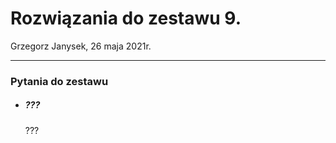 # Rozwiązania do zestawu 9.
Grzegorz Janysek, 26 maja 2021r.

---

### Pytania do zestawu
-	##### ???
	???
